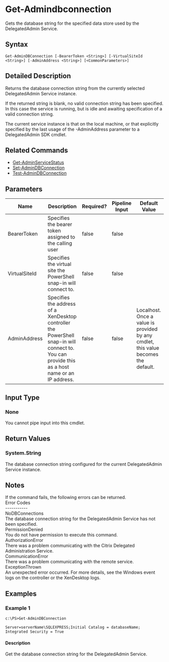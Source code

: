 ﻿
# Get-Admindbconnection
Gets the database string for the specified data store used by the DelegatedAdmin Service.
## Syntax
```
Get-AdminDBConnection [-BearerToken <String>] [-VirtualSiteId <String>] [-AdminAddress <String>] [<CommonParameters>]
```
## Detailed Description
Returns the database connection string from the currently selected DelegatedAdmin Service instance.

If the returned string is blank, no valid connection string has been specified. In this case the service is running, but is idle and awaiting specification of a valid connection string.

The current service instance is that on the local machine, or that explicitly specified by the last usage of the -AdminAddress parameter to a DelegatedAdmin SDK cmdlet.


## Related Commands

* [Get-AdminServiceStatus](../Get-AdminServiceStatus/)
* [Set-AdminDBConnection](../Set-AdminDBConnection/)
* [Test-AdminDBConnection](../Test-AdminDBConnection/)
## Parameters
| Name   | Description | Required? | Pipeline Input | Default Value |
| --- | --- | --- | --- | --- |
| BearerToken | Specifies the bearer token assigned to the calling user | false | false |  |
| VirtualSiteId | Specifies the virtual site the PowerShell snap-in will connect to. | false | false |  |
| AdminAddress | Specifies the address of a XenDesktop controller the PowerShell snap-in will connect to. You can provide this as a host name or an IP address. | false | false | Localhost. Once a value is provided by any cmdlet, this value becomes the default. |

## Input Type

### None
You cannot pipe input into this cmdlet.
## Return Values

### System.String
The database connection string configured for the current DelegatedAdmin Service instance.
## Notes
If the command fails, the following errors can be returned.<br>    Error Codes<br>    -----------<br>    NoDBConnections<br>        The database connection string for the DelegatedAdmin Service has not been specified.<br>    PermissionDenied<br>        You do not have permission to execute this command.<br>    AuthorizationError<br>        There was a problem communicating with the Citrix Delegated Administration Service.<br>    CommunicationError<br>        There was a problem communicating with the remote service.<br>    ExceptionThrown<br>        An unexpected error occurred.  For more details, see the Windows event logs on the controller or the XenDesktop logs.
## Examples

### Example 1
```
c:\PS>Get-AdminDBConnection

Server=serverName\SQLEXPRESS;Initial Catalog = databaseName;  Integrated Security = True
```
#### Description
Get the database connection string for the DelegatedAdmin Service.
